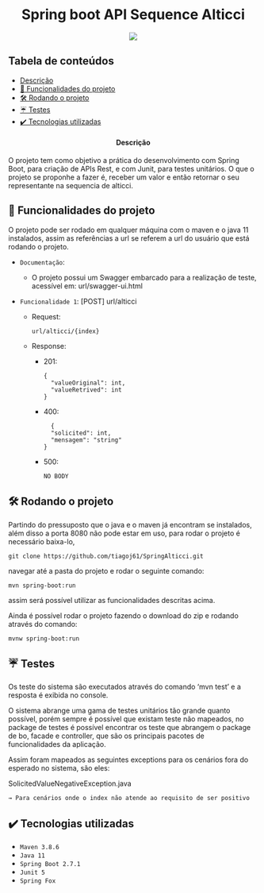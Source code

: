 
<h1 align="center"> Spring boot API Sequence Alticci</h1>
<p align="center">
<img src="http://img.shields.io/static/v1?label=STATUS&message=v1.0.0%20FINALIZADO&color=GREEN&style=for-the-badge"/>
</p>

## Tabela de conteúdos 

* [Descrição](#----descrição)
* [:hammer: Funcionalidades do projeto](#hammer-funcionalidades-do-projeto)
* [ 🛠️ Rodando o projeto](#%EF%B8%8F-rodando-o-projeto)
* [☔ Testes](#-testes)
* [✔️ Tecnologias utilizadas](#%EF%B8%8F-tecnologias-utilizadas)

<h4 align="center"> 
   Descrição
</h4>
<p>  O projeto tem como objetivo a prática do desenvolvimento com Spring Boot, para criação de APIs Rest, e com Junit, para testes unitários. O que o projeto se proponhe a fazer é, receber um valor e então retornar o seu representante na sequencia de alticci.</p>

## :hammer: Funcionalidades do projeto
<p>O projeto pode ser rodado em qualquer máquina com o maven e o java 11 instalados, assim as referências a url se referem a url do usuário que está rodando o projeto.
</p>

- `Documentação`:
   - O projeto possui um Swagger embarcado para a realização de teste, acessível em: url/swagger-ui.html

- `Funcionalidade 1`: [POST] url/alticci

  - Request:
    ```
    url/alticci/{index}
    ```
  - Response:
  
    - 201:
      ```
      {
        "valueOriginal": int,
        "valueRetrived": int
      }
      ```
    - 400:
      ```
        {
        "solicited": int,
        "mensagem": "string"
      }
      ```
     - 500:
        ```
        NO BODY
        ```

## 🛠️ Rodando o projeto

Partindo do pressuposto que o java e o maven já encontram se instalados, além disso a porta 8080 não pode estar em uso,
para rodar o projeto é necessário baixa-lo,
```
git clone https://github.com/tiagoj61/SpringAlticci.git
``` 
navegar até a pasta do projeto e rodar o seguinte comando:
```
mvn spring-boot:run
```
assim será possível utilizar as funcionalidades descritas acima.

Ainda é possível rodar o projeto fazendo o download do zip e rodando através do comando:
```
mvnw spring-boot:run
```

## ☔ Testes

Os teste do sistema são executados através do comando ‘mvn test’ e a resposta é exibida no console.

O sistema abrange uma gama de testes unitários tão grande quanto possível, porém sempre é possível que existam teste não mapeados, no package de testes é possível encontrar os teste que abrangem o package de bo, facade e controller, que são os principais pacotes de funcionalidades da aplicação.

Assim foram mapeados as seguintes exceptions para os cenários fora do esperado no sistema, são eles:

  SolicitedValueNegativeException.java
  
    → Para cenários onde o index não atende ao requisito de ser positivo

## ✔️ Tecnologias utilizadas

- ``Maven 3.8.6``
- ``Java 11``
- ``Spring Boot 2.7.1``
- ``Junit 5``
- ``Spring Fox``
